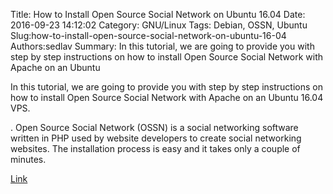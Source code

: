 Title: How to Install Open Source Social Network on Ubuntu 16.04
Date: 2016-09-23 14:12:02
Category: GNU/Linux
Tags: Debian, OSSN, Ubuntu
Slug:how-to-install-open-source-social-network-on-ubuntu-16-04
Authors:sedlav
Summary: In this tutorial, we are going to provide you with step by step instructions on how to install Open Source Social Network with Apache on an Ubuntu 

> 
In this tutorial, we are going to provide you with step by step instructions on how to install Open Source Social Network with Apache on an Ubuntu 16.04 VPS.

. Open Source Social Network (OSSN) is a social networking software written in PHP used by website developers to create social networking websites. The installation process is easy and it takes only a couple of minutes.

[Link](https://www.rosehosting.com/blog/install-open-source-social-network-on-ubuntu-16-04/)
